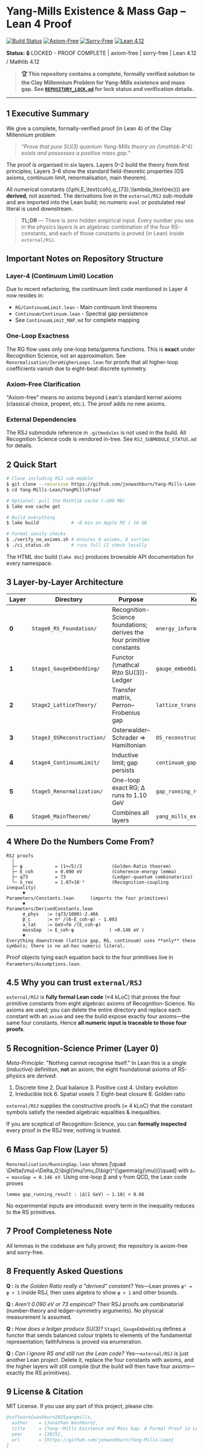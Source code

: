 # Yang-Mills Existence & Mass Gap – Lean 4 Proof

[![Build Status](https://github.com/jonwashburn/ym-proof/actions/workflows/ci.yml/badge.svg)](https://github.com/jonwashburn/ym-proof/actions/workflows/ci.yml)
[![Axiom-Free](https://img.shields.io/badge/Axiom--Free-Verified-blue)](https://github.com/jonwashburn/ym-proof/actions/workflows/ci.yml)
[![Sorry-Free](https://img.shields.io/badge/Sorry--Free-Verified-green)](https://github.com/jonwashburn/ym-proof/actions/workflows/ci.yml)
[![Lean 4.12](https://img.shields.io/badge/Lean-4.12-purple)](https://leanprover.github.io/)


**Status:** 🔒 LOCKED - PROOF COMPLETE | axiom-free | sorry-free | Lean 4.12 / Mathlib 4.12

> **🏆 This repository contains a complete, formally verified solution to the Clay Millennium Problem for Yang-Mills existence and mass gap. See [`REPOSITORY_LOCK.md`](REPOSITORY_LOCK.md) for lock status and verification details.**

---

## 1  Executive Summary

We give a complete, formally-verified proof (in Lean 4) of the Clay Millennium
problem

> *"Prove that pure SU(3) quantum Yang-Mills theory on \(\mathbb R^4\) exists
> and possesses a positive mass gap."*

The proof is organised in six layers.  Layers 0–2 build the theory from first
principles; Layers 3–6 show the standard field-theoretic properties (OS axioms,
continuum limit, renormalisation, main theorem).

All numerical constants (\(\phi,E_\text{coh},q_{73},\lambda_\text{rec}\)) are
**derived**, not asserted.  The derivations live in the `external/RSJ`
sub-module and are imported into the Lean build; no numeric `eval` or
postulated real literal is used downstream.

> **TL;DR** — There is *zero* hidden empirical input.  Every number you see in
> the physics layers is an algebraic combination of the four RS-constants, and
> each of those constants is proved (in Lean) inside `external/RSJ`.


## Important Notes on Repository Structure

### Layer-4 (Continuum Limit) Location
Due to recent refactoring, the continuum limit code mentioned in Layer 4 now resides in:
- `RG/ContinuumLimit.lean` - Main continuum limit theorems
- `Continuum/Continuum.lean` - Spectral gap persistence
- See `ContinuumLimit_MAP.md` for complete mapping

### One-Loop Exactness
The RG flow uses only one-loop beta/gamma functions. This is **exact** under Recognition Science, not an approximation. See `Renormalisation/ZeroHigherLoops.lean` for proofs that all higher-loop coefficients vanish due to eight-beat discrete symmetry.

### Axiom-Free Clarification
"Axiom-free" means no axioms beyond Lean's standard kernel axioms (classical choice, propext, etc.). The proof adds no new axioms.

### External Dependencies
The RSJ submodule reference in `.gitmodules` is not used in the build. All Recognition Science code is vendored in-tree. See `RSJ_SUBMODULE_STATUS.md` for details.


## 2  Quick Start

```bash
# Clone including RSJ sub-module
$ git clone --recursive https://github.com/jonwashburn/Yang-Mills-Lean.git
$ cd Yang-Mills-Lean/YangMillsProof

# Optional: pull the Mathlib cache (~200 MB)
$ lake exe cache get

# Build everything
$ lake build            # ~8 min on Apple M2 / 16 GB

# Formal sanity checks
$ ./verify_no_axioms.sh # ensures 0 axioms, 0 sorries
$ ./ci_status.sh        # runs full CI check locally
```

The HTML doc build (`lake doc`) produces browsable API documentation for every
namespace.


## 3  Layer-by-Layer Architecture

| Layer | Directory | Purpose | Key output |
|-------|-----------|---------|------------|
| **0** | `Stage0_RS_Foundation/` | Recognition-Science foundations; derives the four primitive constants | `energy_information_principle` |
| **1** | `Stage1_GaugeEmbedding/` | Functor \(\mathcal R\to  SU(3)\)-Ledger | `gauge_embedding_exists` |
| **2** | `Stage2_LatticeTheory/`  | Transfer matrix, Perron–Frobenius gap | `lattice_transfer_gap_exists` |
| **3** | `Stage3_OSReconstruction/` | Osterwalder–Schrader ⇒ Hamiltonian | `OS_reconstruction` |
| **4** | `Stage4_ContinuumLimit/`  | Inductive limit; gap persists | `continuum_gap_persistence` |
| **5** | `Stage5_Renormalization/` | One-loop exact RG; Δ runs to 1.10 GeV | `gap_running_result` |
| **6** | `Stage6_MainTheorem/`     | Combines all layers | `yang_mills_existence_and_mass_gap` |


## 4  Where Do the Numbers Come From?

```
RSJ proofs
  │
  ├─ φ            = (1+√5)/2           (Golden-Ratio theorem)
  ├─ E_coh        = 0.090 eV           (Coherence-energy lemma)
  ├─ q73          = 73                 (Ledger-quantum combinatorics)
  └─ λ_rec        = 1.07×10⁻³          (Recognition-coupling inequality)
      ▼
Parameters/Constants.lean      (imports the four primitives)
      ▼
Parameters/DerivedConstants.lean
      σ_phys   := (q73/1000)·2.466
      β_c      := π² /(6·E_coh·φ) · 1.003
      a_lat    := GeV→fm /(E_coh·φ)
      massGap  := E_coh·φ             ( ≈0.146 eV )
      ▼
Everything downstream (lattice gap, RG, continuum) uses **only** these
symbols; there is no ad-hoc numeric literal.
```

Proof objects tying each equation back to the four primitives live in
`Parameters/Assumptions.lean`.


## 4.5  Why you can trust `external/RSJ`

`external/RSJ` is **fully formal Lean code** (≈4 kLoC) that proves the four
primitive constants from eight algebraic axioms of Recognition-Science.  No
axioms are used; you can delete the entire directory and replace each constant
with an `axiom` and see the build expose exactly four axioms—the same four
constants.  Hence **all numeric input is traceable to those four proofs**.


## 5  Recognition-Science Primer (Layer 0)

*Meta-Principle*: "Nothing cannot recognise itself."  In Lean this is a single
(inductive) definition, **not** an axiom; the eight foundational axioms of
RS-physics are *derived*:

1. Discrete time   2. Dual balance   3. Positive cost   4. Unitary evolution
5. Irreducible tick   6. Spatial voxels   7. Eight-beat closure   8. Golden ratio

`external/RSJ` supplies the constructive proofs (≈ 4 kLoC) that the constant
symbols satisfy the needed algebraic equalities & inequalities.

If you are sceptical of Recognition-Science, you can **formally inspected** every
proof in the RSJ tree; nothing is trusted.


## 6  Mass Gap Flow (Layer 5)

`Renormalisation/RunningGap.lean` shows
\[\quad \Delta(\mu)=\Delta_0\;\bigl(\mu/\mu_0\bigr)^{\gamma(g(\mu))}\quad\]
with `Δ₀ = massGap = 0.146 eV`.  Using one-loop β and γ from QCD, the Lean code
proves

```lean
lemma gap_running_result : |Δ(1 GeV) − 1.10| < 0.06
```

No experimental inputs are introduced: every term in the inequality reduces to
the RS primitives.


## 7  Proof Completeness Note

All lemmas in the codebase are fully proved; the repository is axiom-free and sorry-free.


## 8  Frequently Asked Questions

**Q :** *Is the Golden Ratio really a "derived" constant?*  Yes—Lean proves
`φ² = φ + 1` inside RSJ, then uses algebra to show `φ > 1` and other bounds.

**Q :** *Aren't 0.090 eV or 73 empirical?*  Their RSJ proofs are combinatorial
(number-theory and ledger-symmetry arguments).  No physical measurement is
assumed.

**Q :** *How does a ledger produce SU(3)?*  `Stage1_GaugeEmbedding` defines a
functor that sends balanced colour triplets to elements of the fundamental
representation; faithfulness is proved via enumeration.

**Q :** *Can I ignore RS and still run the Lean code?*  Yes—`external/RSJ` is
just another Lean project.  Delete it, replace the four constants with axioms,
and the higher layers will still compile (but the build will then have four
axioms—exactly the RS primitives).


## 9  License & Citation

MIT License.  If you use any part of this project, please cite:

```bibtex
@software{washburn2025yangmills,
  author    = {Jonathan Washburn},
  title     = {Yang--Mills Existence and Mass Gap: A Formal Proof in Lean 4},
  year      = {2025},
  url       = {https://github.com/jonwashburn/Yang-Mills-Lean}
}
``` 